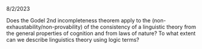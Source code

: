 8/2/2023

Does the Godel 2nd incompleteness theorem apply to the (non-exhaustability/non-provability) of the consistency of a linguistic theory from the general properties of cognition and from laws of nature? To what extent can we describe linguistics theory using logic terms?
